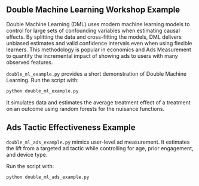 ## Double Machine Learning Workshop Example

Double Machine Learning (DML) uses modern machine learning models to control for
large sets of confounding variables when estimating causal effects. By splitting
the data and cross-fitting the models, DML delivers unbiased estimates and valid
confidence intervals even when using flexible learners. This methodology is
popular in economics and Ads Measurement to quantify the incremental impact of
showing ads to users with many observed features.

`double_ml_example.py` provides a short demonstration of Double Machine
Learning. Run the script with:

```bash
python double_ml_example.py
```

It simulates data and estimates the average treatment effect of a treatment on
an outcome using random forests for the nuisance functions.


## Ads Tactic Effectiveness Example

`double_ml_ads_example.py` mimics user-level ad measurement. It estimates the
lift from a targeted ad tactic while controlling for age, prior engagement, and
device type.

Run the script with:

```bash
python double_ml_ads_example.py
```

